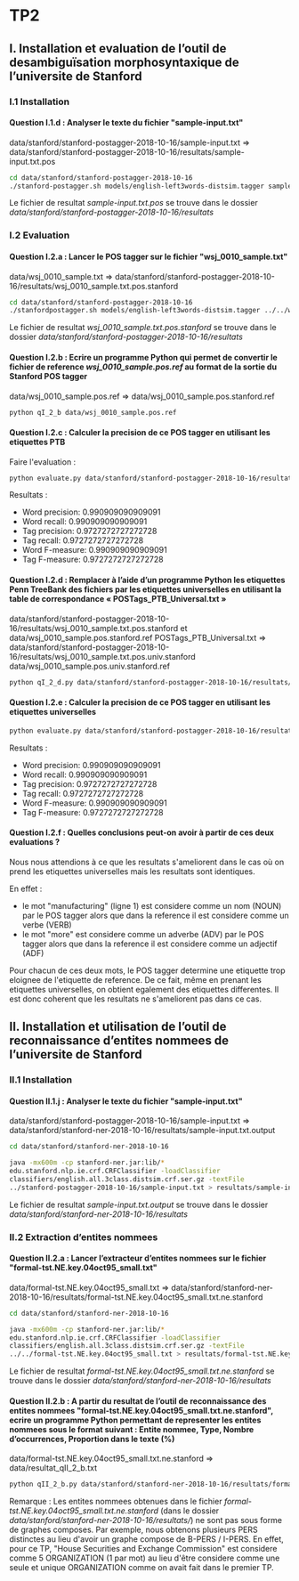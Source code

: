 # TP2

## I. Installation et evaluation de l’outil de desambiguïsation morphosyntaxique de l’universite de Stanford

### I.1 Installation

#### Question I.1.d : Analyser le texte du fichier "sample-input.txt"
data/stanford/stanford-postagger-2018-10-16/sample-input.txt => data/stanford/stanford-postagger-2018-10-16/resultats/sample-input.txt.pos
```bash
cd data/stanford/stanford-postagger-2018-10-16
./stanford-postagger.sh models/english-left3words-distsim.tagger sample-input.txt > resultats/sample-input.txt.pos
```
Le fichier de resultat _sample-input.txt.pos_ se trouve dans le dossier _data/stanford/stanford-postagger-2018-10-16/resultats_


### I.2 Evaluation

#### Question I.2.a : Lancer le POS tagger sur le fichier "wsj_0010_sample.txt"
data/wsj_0010_sample.txt => data/stanford/stanford-postagger-2018-10-16/resultats/wsj_0010_sample.txt.pos.stanford
```bash
cd data/stanford/stanford-postagger-2018-10-16
./stanfordpostagger.sh models/english-left3words-distsim.tagger ../../wsj_0010_sample.txt > resultats/wsj_0010_sample.txt.pos.stanford
```
Le fichier de resultat _wsj_0010_sample.txt.pos.stanford_ se trouve dans le dossier _data/stanford/stanford-postagger-2018-10-16/resultats_


#### Question I.2.b : Ecrire un programme Python qui permet de convertir le fichier de reference _wsj_0010_sample.pos.ref_ au format de la sortie du Stanford POS tagger
data/wsj_0010_sample.pos.ref => data/wsj_0010_sample.pos.stanford.ref
```bash
python qI_2_b data/wsj_0010_sample.pos.ref
```


#### Question I.2.c : Calculer la precision de ce POS tagger en utilisant les etiquettes PTB
Faire l'evaluation :
```bash
python evaluate.py data/stanford/stanford-postagger-2018-10-16/resultats/wsj_0010_sample.txt.pos.stanford data/wsj_0010_sample.pos.stanford.ref
```
Resultats :
- Word precision: 0.990909090909091
- Word recall: 0.990909090909091
- Tag precision: 0.9727272727272728
- Tag recall: 0.9727272727272728
- Word F-measure: 0.990909090909091
- Tag F-measure: 0.9727272727272728


#### Question I.2.d : Remplacer à l’aide d’un programme Python les etiquettes Penn TreeBank des fichiers par les etiquettes universelles en utilisant la table de correspondance « POSTags_PTB_Universal.txt »
data/stanford/stanford-postagger-2018-10-16/resultats/wsj_0010_sample.txt.pos.stanford et data/wsj_0010_sample.pos.stanford.ref POSTags_PTB_Universal.txt => data/stanford/stanford-postagger-2018-10-16/resultats/wsj_0010_sample.txt.pos.univ.stanford data/wsj_0010_sample.pos.univ.stanford.ref
```bash
python qI_2_d.py data/stanford/stanford-postagger-2018-10-16/resultats/wsj_0010_sample.txt.pos.stanford data/wsj_0010_sample.pos.stanford.ref data/POSTags_PTB_Universal.txt
```


#### Question I.2.e : Calculer la precision de ce POS tagger en utilisant les etiquettes universelles
```bash
python evaluate.py data/stanford/stanford-postagger-2018-10-16/resultats/wsj_0010_sample.txt.pos.univ.stanford data/wsj_0010_sample.pos.univ.stanford.ref
```
Resultats :
- Word precision: 0.990909090909091
- Word recall: 0.990909090909091
- Tag precision: 0.9727272727272728
- Tag recall: 0.9727272727272728
- Word F-measure: 0.990909090909091
- Tag F-measure: 0.9727272727272728


#### Question I.2.f : Quelles conclusions peut-on avoir à partir de ces deux evaluations ? 
Nous nous attendions à ce que les resultats s'ameliorent dans le cas où on prend les etiquettes universelles mais les resultats sont identiques.

En effet :
- le mot "manufacturing" (ligne 1) est considere comme un nom (NOUN) par le POS tagger alors que dans la reference il est considere comme un verbe (VERB)
- le mot "more" est considere comme un adverbe (ADV) par le POS tagger alors que dans la reference il est considere comme un adjectif (ADF)

Pour chacun de ces deux mots, le POS tagger determine une etiquette trop eloignee de l'etiquette de reference. De ce fait, même en prenant les etiquettes universelles, on obtient egalement des etiquettes differentes. Il est donc coherent que les resultats ne s'ameliorent pas dans ce cas.


## II. Installation et utilisation de l’outil de reconnaissance d’entites nommees de l’universite de Stanford

### II.1 Installation

#### Question II.1.j : Analyser le texte du fichier "sample-input.txt"
data/stanford/stanford-postagger-2018-10-16/sample-input.txt => data/stanford/stanford-ner-2018-10-16/resultats/sample-input.txt.output
```bash
cd data/stanford/stanford-ner-2018-10-16

java -mx600m -cp stanford-ner.jar:lib/* 
edu.stanford.nlp.ie.crf.CRFClassifier -loadClassifier 
classifiers/english.all.3class.distsim.crf.ser.gz -textFile 
../stanford-postagger-2018-10-16/sample-input.txt > resultats/sample-input.txt.output
```
Le fichier de resultat _sample-input.txt.output_ se trouve dans le dossier _data/stanford/stanford-ner-2018-10-16/resultats_


### II.2 Extraction d’entites nommees

#### Question II.2.a : Lancer l’extracteur d’entites nommees sur le fichier "formal-tst.NE.key.04oct95_small.txt"
data/formal-tst.NE.key.04oct95_small.txt => data/stanford/stanford-ner-2018-10-16/resultats/formal-tst.NE.key.04oct95_small.txt.ne.stanford
```bash
cd data/stanford/stanford-ner-2018-10-16

java -mx600m -cp stanford-ner.jar:lib/* 
edu.stanford.nlp.ie.crf.CRFClassifier -loadClassifier 
classifiers/english.all.3class.distsim.crf.ser.gz -textFile 
../../formal-tst.NE.key.04oct95_small.txt > resultats/formal-tst.NE.key.04oct95_small.txt.ne.stanford
```
Le fichier de resultat _formal-tst.NE.key.04oct95_small.txt.ne.stanford_ se trouve dans le dossier _data/stanford/stanford-ner-2018-10-16/resultats_


#### Question II.2.b : A partir du resultat de l’outil de reconnaissance des entites nommees "formal-tst.NE.key.04oct95_small.txt.ne.stanford", ecrire un programme Python permettant de representer les entites nommees sous le format suivant : Entite nommee, Type, Nombre d’occurrences, Proportion dans le texte (%)
data/formal-tst.NE.key.04oct95_small.txt.ne.stanford => data/resultat_qII_2_b.txt
```bash
python qII_2_b.py data/stanford/stanford-ner-2018-10-16/resultats/formal-tst.NE.key.04oct95_small.txt.ne.stanford resultat_qII_2_b.txt
```
Remarque :
Les entites nommees obtenues dans le fichier _formal-tst.NE.key.04oct95_small.txt.ne.stanford_ (dans le dossier _data/stanford/stanford-ner-2018-10-16/resultats/_) ne sont pas sous forme de graphes composes. Par exemple, nous obtenons plusieurs PERS distinctes au lieu d'avoir un graphe compose de B-PERS / I-PERS. En effet, pour ce TP, "House Securities and Exchange Commission" est considere comme 5 ORGANIZATION (1 par mot) au lieu d'être considere comme une seule et unique ORGANIZATION comme on avait fait dans le premier TP.